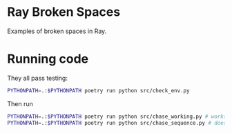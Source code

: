 # Ray Broken Spaces

Examples of broken spaces in Ray.


# Running code

They all pass testing:
```bash
PYTHONPATH=.:$PYTHONPATH poetry run python src/check_env.py
```

Then run
```bash
PYTHONPATH=.:$PYTHONPATH poetry run python src/chase_working.py # works
PYTHONPATH=.:$PYTHONPATH poetry run python src/chase_sequence.py # does not work with Repeated -> Sequence
```
